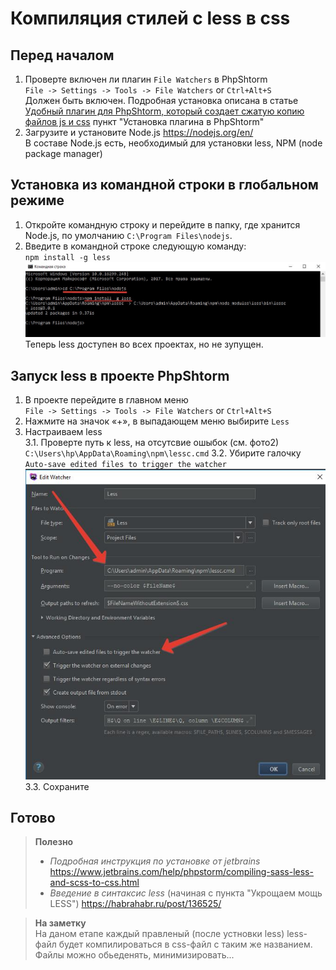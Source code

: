 # Компиляция стилей с less в css

## Перед началом
1. Проверте включен ли плагин `File Watchers` в PhpShtorm  
`File -> Settings -> Tools -> File Watchers` or `Ctrl+Alt+S`   
Должен быть включен.
Подробная установка описана в статье [Удобный плагин для PhpShtorm, который создает сжатую копию файлов js и css](../Compres/CompresJsAndCss.md) пункт "Установка плагина в PhpShtorm"  
2. Загрузите и установите Node.js https://nodejs.org/en/  
В составе Node.js есть, необходимый для установки less, NPM (node package manager)

## Установка из командной строки в глобальном режиме
1. Откройте командную строку и перейдите в папку, где хранится Node.js, по умолчанию `C:\Program Files\nodejs`.
2. Введите в командной строке следующую команду:  
`npm install -g less`  
![install_less_cmd](install_less_cmd.jpg)  
Теперь less доступен во всех проектах, но не зупущен.

## Запуск less в проекте PhpShtorm
1. В проекте перейдите в главном меню  
    `File -> Settings -> Tools -> File Watchers` or `Ctrl+Alt+S`
2. Нажмите на значок «+», в выпадающем меню выбирите `Less`
3. Настраиваем less  
3.1. Проверте путь к less, на отсутсвие ошыбок (см. фото2)  
    `C:\Users\hp\AppData\Roaming\npm\lessc.cmd`
3.2. Убирите галочку
    `Auto-save edited files to trigger the watcher`  
![settings_file_watcher_less](settings_file_watcher_less.jpg)  
3.3. Сохраните

## Готово

>**Полезно**  
>* *Подробная инструкция по установке от jetbrains*
https://www.jetbrains.com/help/phpstorm/compiling-sass-less-and-scss-to-css.html  
>* *Введение в синтаксис less* (начиная с пункта "Укрощаем мощь LESS") https://habrahabr.ru/post/136525/

> **На заметку**   
На даном етапе каждый правленый (после устновки less) less-файл будет компилироваться в css-файл с таким же названием. Файлы можно обьеденять, минимизировать...
